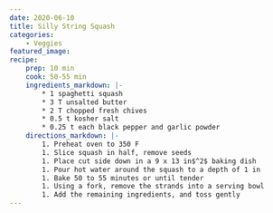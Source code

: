 ```yaml
---
date: 2020-06-10
title: Silly String Squash
categories:
    - Veggies
featured_image: 
recipe:
    prep: 10 min 
    cook: 50-55 min
    ingredients_markdown: |-
        * 1 spaghetti squash
        * 3 T unsalted butter
        * 2 T chopped fresh chives
        * 0.5 t kosher salt
        * 0.25 t each black pepper and garlic powder
    directions_markdown: |-
        1. Preheat oven to 350 F
        1. Slice squash in half, remove seeds
        1. Place cut side down in a 9 x 13 in$^2$ baking dish
        1. Pour hot water around the squash to a depth of 1 in
        1. Bake 50 to 55 minutes or until tender
        1. Using a fork, remove the strands into a serving bowl
        1. Add the remaining ingredients, and toss gently
---
```

